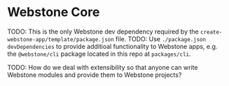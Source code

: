 # Webstone Core

TODO: This is the only Webstone dev dependency required by the `create-webstone-app/template/package.json` file.
TODO: Use `./package.json` `devDependencies` to provide additioal functionality to Webstone apps, e.g. the `@webstone/cli` package located in this repo at `packages/cli`.

TODO: How do we deal with extensibility so that anyone can write Webstone modules and provide them to Webstone projects?